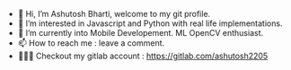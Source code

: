 - 👋 Hi, I’m Ashutosh Bharti, welcome to my git profile.
- 👀 I’m interested in Javascript and Python with real life implementations.
- 🌱 I’m currently into Mobile Developement. ML OpenCV enthusiast.
- 📫 How to reach me : leave a comment.
- 👨🏽‍💻 Checkout my gitlab account : https://gitlab.com/ashutosh2205

<!---
ashutosh2205x/ashutosh2205x is a ✨ special ✨ repository because its `README.md` (this file) appears on your GitHub profile.
You can click the Preview link to take a look at your changes.
--->
